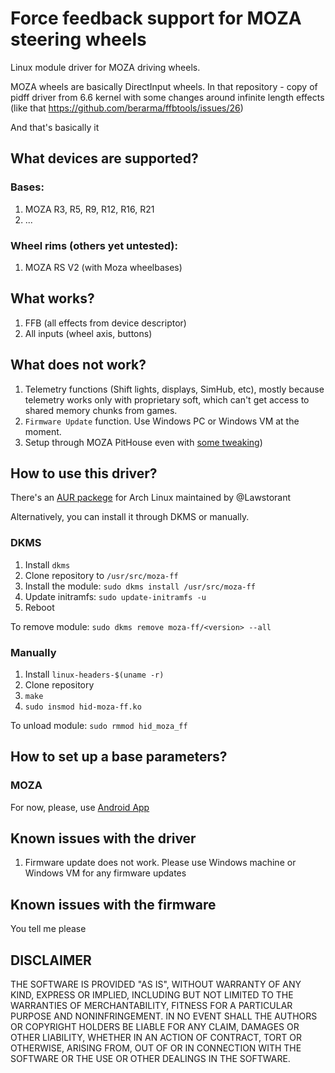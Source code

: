 # Force feedback support for MOZA steering wheels

Linux module driver for MOZA driving wheels.

MOZA wheels are basically DirectInput wheels.
In that repository - copy of pidff driver from 6.6 kernel with some changes around infinite length effects (like that https://github.com/berarma/ffbtools/issues/26)

And that's basically it

## What devices are supported?
### Bases:
1. MOZA R3, R5, R9, R12, R16, R21
1. ...

### Wheel rims (others yet untested):
1. MOZA RS V2 (with Moza wheelbases)

## What works?
1. FFB (all effects from device descriptor)
2. All inputs (wheel axis, buttons)


## What does not work?
1. Telemetry functions (Shift lights, displays, SimHub, etc), mostly because telemetry works only with proprietary soft, which can't get access to shared memory chunks from games.
2. `Firmware Update` function. Use Windows PC or Windows VM at the moment.
3. Setup through MOZA PitHouse even with [some tweaking](#how-to-set-up-a-base-parameters))

## How to use this driver?
There's an [AUR packege](https://aur.archlinux.org/packages/moza-ff-dkms-git) for Arch Linux maintained by @Lawstorant

Alternatively, you can install it through DKMS or manually.
### DKMS
1. Install `dkms`
2. Clone repository to `/usr/src/moza-ff`
3. Install the module:
`sudo dkms install /usr/src/moza-ff`
4. Update initramfs:
`sudo update-initramfs -u`
5. Reboot

To remove module:
`sudo dkms remove moza-ff/<version> --all`
### Manually

1. Install `linux-headers-$(uname -r)`
2. Clone repository
3. `make`
4. `sudo insmod hid-moza-ff.ko`

To unload module:
`sudo rmmod hid_moza_ff`

## How to set up a base parameters?

### MOZA
For now, please, use [Android App](https://play.google.com/store/apps/details?id=com.gudsen.mozapithouse)


## Known issues with the driver
1. Firmware update does not work. Please use Windows machine or Windows VM for any firmware updates

## Known issues with the firmware
You tell me please

## DISCLAIMER
THE SOFTWARE IS PROVIDED "AS IS", WITHOUT WARRANTY OF ANY KIND, EXPRESS OR IMPLIED, INCLUDING BUT NOT LIMITED TO THE WARRANTIES OF MERCHANTABILITY, FITNESS FOR A PARTICULAR PURPOSE AND NONINFRINGEMENT. IN NO EVENT SHALL THE AUTHORS OR COPYRIGHT HOLDERS BE LIABLE FOR ANY CLAIM, DAMAGES OR OTHER LIABILITY, WHETHER IN AN ACTION OF CONTRACT, TORT OR OTHERWISE, ARISING FROM, OUT OF OR IN CONNECTION WITH THE SOFTWARE OR THE USE OR OTHER DEALINGS IN THE SOFTWARE.
